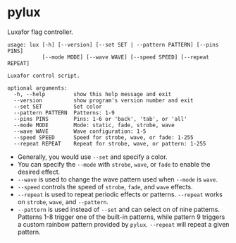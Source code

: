 # pylux

Luxafor flag controller.

```
usage: lux [-h] [--version] [--set SET | --pattern PATTERN] [--pins PINS]
           [--mode MODE] [--wave WAVE] [--speed SPEED] [--repeat REPEAT]

Luxafor control script.

optional arguments:
  -h, --help         show this help message and exit
  --version          show program's version number and exit
  --set SET          Set color
  --pattern PATTERN  Patterns: 1-9
  --pins PINS        Pins: 1-6 or 'back', 'tab', or 'all'
  --mode MODE        Mode: static, fade, strobe, wave
  --wave WAVE        Wave configuration: 1-5
  --speed SPEED      Speed for strobe, wave, or fade: 1-255
  --repeat REPEAT    Repeat for strobe, wave, or pattern: 1-255
```

- Generally, you would use `--set` and specify a color.
- You can specify the `--mode` with `strobe`, `wave`, or `fade` to enable the desired effect.
- `--wave` is used to change the wave pattern used when `--mode` is `wave`.
- `--speed` controls the speed of `strobe`, `fade`, and `wave` effects.
- `--repeat` is used to repeat periodic effects or patterns. `--repeat` works on `strobe`, `wave`, and `--pattern`.
- `--pattern` is used instead of `--set` and can select on of nine patterns. Patterns 1-8 trigger one of the built-in
  patterns, while pattern 9 triggers a custom rainbow pattern provided by `pylux`. `--repeat` will repeat a given
  pattern.
